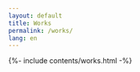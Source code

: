 ```yaml
---
layout: default
title: Works
permalink: /works/
lang: en
---
```


{%- include contents/works.html -%}
